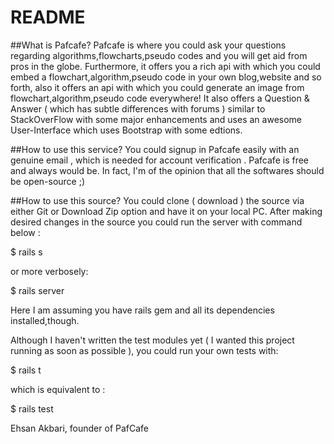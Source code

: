 # README

##What is Pafcafe?
Pafcafe is where you could ask your questions regarding algorithms,flowcharts,pseudo codes and you will get aid from pros in the globe.
Furthermore, it offers you a rich api with which you could embed a flowchart,algorithm,pseudo code in your own blog,website and so forth, also it offers an api with which you could generate an image from flowchart,algorithm,pseudo code everywhere!
It also offers a Question & Answer ( which has subtle differences with forums ) similar to StackOverFlow with some major enhancements and uses an awesome User-Interface which uses Bootstrap with some edtions.

##How to use this service?
You could signup in Pafcafe easily with an genuine email , which is needed for account verification . Pafcafe is free and always would be. In fact, I'm of the opinion that all the softwares should be open-source ;)

##How to use this source?
You could clone ( download ) the source via either Git or Download Zip option and have it on your local PC.
After making desired changes in the source you could run the server with command below :

   $ rails s
   
or more verbosely:

   $ rails server
   
Here I am assuming you have rails gem and all its dependencies installed,though.

Although I haven't written the test modules yet ( I wanted this project running as soon as possible ), you could run your own tests with: 

   $ rails t
   
which is equivalent to :

   $ rails test
   
Ehsan Akbari, founder of PafCafe
